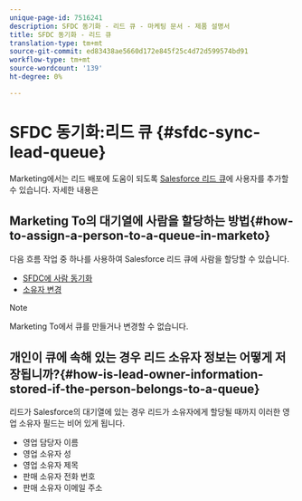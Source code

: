 ```yaml
---
unique-page-id: 7516241
description: SFDC 동기화 - 리드 큐 - 마케팅 문서 - 제품 설명서
title: SFDC 동기화 - 리드 큐
translation-type: tm+mt
source-git-commit: ed83438ae5660d172e845f25c4d72d599574bd91
workflow-type: tm+mt
source-wordcount: '139'
ht-degree: 0%

---
```



# SFDC 동기화:리드 큐 {#sfdc-sync-lead-queue}

Marketing에서는 리드 배포에 도움이 되도록 [Salesforce 리드 큐](https://help.salesforce.com/apex/HTViewHelpDoc?id=queues_overview.htm)에 사용자를 추가할 수 있습니다. 자세한 내용은

## Marketing To의 대기열에 사람을 할당하는 방법{#how-to-assign-a-person-to-a-queue-in-marketo}

다음 흐름 작업 중 하나를 사용하여 Salesforce 리드 큐에 사람을 할당할 수 있습니다.

* [SFDC에 사람 동기화](/help/marketo/product-docs/core-marketo-concepts/smart-campaigns/salesforce-flow-actions/sync-person-to-sfdc.md)
* [소유자 변경](/help/marketo/product-docs/core-marketo-concepts/smart-campaigns/salesforce-flow-actions/change-owner.md)

>[!NOTE]
>
>Marketing To에서 큐를 만들거나 변경할 수 없습니다.

## 개인이 큐에 속해 있는 경우 리드 소유자 정보는 어떻게 저장됩니까?{#how-is-lead-owner-information-stored-if-the-person-belongs-to-a-queue}

리드가 Salesforce의 대기열에 있는 경우 리드가 소유자에게 할당될 때까지 이러한 영업 소유자 필드는 비어 있게 됩니다.

* 영업 담당자 이름
* 영업 소유자 성
* 영업 소유자 제목
* 판매 소유자 전화 번호
* 판매 소유자 이메일 주소
